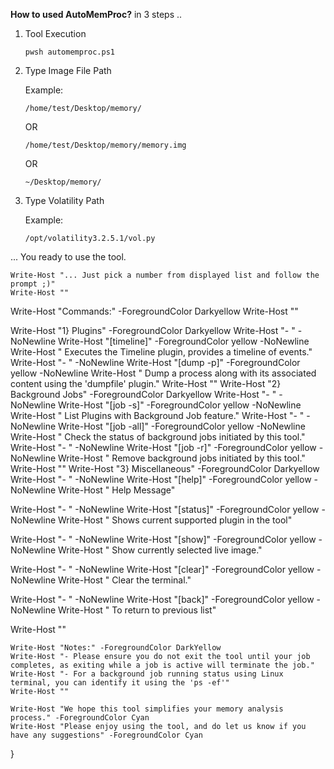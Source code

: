 **How to used AutoMemProc?** in 3 steps .. 

 

1. Tool Execution

   ```shell
   pwsh automemproc.ps1
   ```

2. Type Image File Path

   Example:

   ```note
   /home/test/Desktop/memory/
   ```

   OR 

   ```note
   /home/test/Desktop/memory/memory.img
   ```

   OR 

   ```note
   ~/Desktop/memory/
   ```

3) Type Volatility Path
   
   Example:

   ```note
   /opt/volatility3.2.5.1/vol.py
   ```

... You ready to use the tool. 



    Write-Host "... Just pick a number from displayed list and follow the prompt ;)"
    Write-Host ""
    
Write-Host "Commands:" -ForegroundColor Darkyellow
Write-Host ""

Write-Host "1} Plugins" -ForegroundColor Darkyellow
Write-Host "- " -NoNewline
Write-Host "[timeline]" -ForegroundColor yellow -NoNewline
Write-Host " Executes the Timeline plugin, provides a timeline of events."
Write-Host "- " -NoNewline
Write-Host "[dump -p]" -ForegroundColor yellow -NoNewline
Write-Host " Dump a process along with its associated content using the 'dumpfile' plugin."
Write-Host ""
Write-Host "2} Background Jobs" -ForegroundColor Darkyellow
Write-Host "- " -NoNewline
Write-Host "[job -s]" -ForegroundColor yellow -NoNewline
Write-Host " List Plugins with Background Job feature."
Write-Host "- " -NoNewline
Write-Host "[job -all]" -ForegroundColor yellow -NoNewline
Write-Host " Check the status of background jobs initiated by this tool."
Write-Host "- " -NoNewline
Write-Host "[job -r]" -ForegroundColor yellow -NoNewline
Write-Host " Remove background jobs initiated by this tool."
Write-Host ""
Write-Host "3} Miscellaneous" -ForegroundColor Darkyellow
Write-Host "- " -NoNewline
Write-Host "[help]" -ForegroundColor yellow -NoNewline
Write-Host " Help Message"

Write-Host "- " -NoNewline
Write-Host "[status]" -ForegroundColor yellow -NoNewline
Write-Host " Shows current supported plugin in the tool"

Write-Host "- " -NoNewline
Write-Host "[show]" -ForegroundColor yellow -NoNewline
Write-Host " Show currently selected live image."

Write-Host "- " -NoNewline
Write-Host "[clear]" -ForegroundColor yellow -NoNewline
Write-Host " Clear the terminal."

Write-Host "- " -NoNewline
Write-Host "[back]" -ForegroundColor yellow -NoNewline
Write-Host " To return to previous list"

Write-Host ""

    
    Write-Host "Notes:" -ForegroundColor DarkYellow
    Write-Host "- Please ensure you do not exit the tool until your job completes, as exiting while a job is active will terminate the job."
    Write-Host "- For a background job running status using Linux terminal, you can identify it using the 'ps -ef'"
    Write-Host ""
    
    Write-Host "We hope this tool simplifies your memory analysis process." -ForegroundColor Cyan
    Write-Host "Please enjoy using the tool, and do let us know if you have any suggestions" -ForegroundColor Cyan
}
